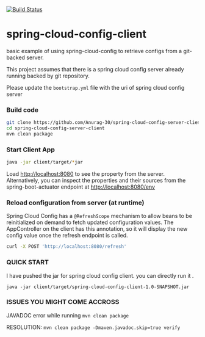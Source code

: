 [![Build Status](https://travis-ci.org/ericdahl/spring-cloud-config-example.svg)](https://travis-ci.org/ericdahl/spring-cloud-config-example)

# spring-cloud-config-client
basic example of using spring-cloud-config to retrieve configs from a git-backed server.

This project assumes that there is a spring cloud config server already running backed by git repository.

Please update the `bootstrap.yml` file with the uri of spring cloud config server


### Build code

```bash
git clone https://github.com/Anurag-30/spring-cloud-config-server-client.git
cd spring-cloud-config-server-client
mvn clean package
```

### Start Client App
```bash
java -jar client/target/*jar
```

Load [http://localhost:8080](http://localhost:8080) to see the property from the server. 
Alternatively, you can inspect the properties and their sources from the spring-boot-actuator
endpoint at [http://localhost:8080/env](http://localhost:8080/env)

### Reload configuration from server (at runtime)

Spring Cloud Config has a `@RefreshScope` mechanism to allow beans to be reinitialized
on demand to fetch updated configuration values. The AppController on the client
has this annotation, so it will display the new config value once the refresh
endpoint is called.

```bash
curl -X POST 'http://localhost:8080/refresh'
```

### QUICK START

I have pushed the jar for spring cloud config client. you can directly run it .

```
java -jar client/target/spring-cloud-config-client-1.0-SNAPSHOT.jar

```

### ISSUES YOU MIGHT COME ACCROSS

JAVADOC error while running `mvn clean package`
  
RESOLUTION: ``mvn clean package -Dmaven.javadoc.skip=true verify``